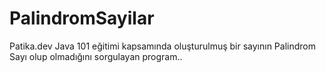 # PalindromSayilar
Patika.dev Java 101 eğitimi kapsamında oluşturulmuş bir sayının Palindrom Sayı olup olmadığını sorgulayan program..
